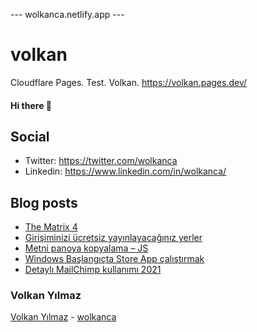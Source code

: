 ---  wolkanca.netlify.app ---
# volkan
Cloudflare Pages. Test. Volkan. https://volkan.pages.dev/

#### Hi there 👋

## Social
- Twitter: https://twitter.com/wolkanca
- Linkedin: https://www.linkedin.com/in/wolkanca/


## Blog posts
<!-- BLOG-POST-LIST:START -->
- [The Matrix 4](https://wolkanca.com.tr/the-matrix-4/)
- [Girişiminizi ücretsiz yayınlayacağınız yerler](https://wolkanca.com.tr/girisiminizi-ucretsiz-yayinlayacaginiz-yerler/)
- [Metni panoya kopyalama – JS](https://wolkanca.com.tr/metni-panoya-kopyalama-js/)
- [Windows Başlangıçta Store App çalıştırmak](https://wolkanca.com.tr/windows-baslangicta-store-app-calistirmak/)
- [Detaylı MailChimp kullanımı 2021](https://wolkanca.com.tr/detayli-mailchimp-kullanimi-2021/)
<!-- BLOG-POST-LIST:END -->


### Volkan Yılmaz

[Volkan Yılmaz](https://volkanyilmaz.com.tr/) - [wolkanca](https://wolkanca.com.tr/)

